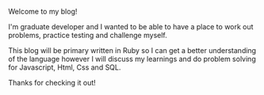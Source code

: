 Welcome to my blog! 

I'm  graduate developer and I wanted to be able to have a place to work out problems, practice testing and challenge myself.  

This blog will be primary written in Ruby so I can get a better understanding of the language however I will discuss my learnings and do problem solving for Javascript, Html, Css and SQL.  

Thanks for checking it out!

